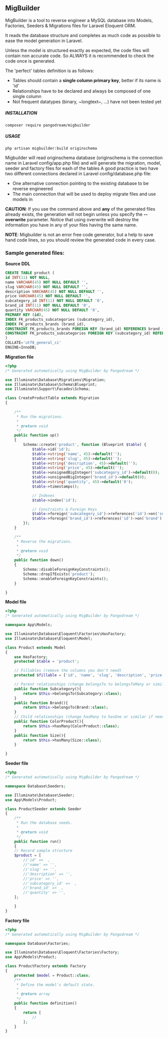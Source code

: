 ## MigBuilder

MigBuilder is a tool to reverse engineer a MySQL database into Models, Factories, Seeders & Migrations files for Laravel Eloquent ORM.

It reads the database structure and completes as much code as possible to ease the model generation in Laravel.

Unless the model is structured exactly as expected, the code files will contain non accurate code. So ALWAYS it is recommended to check the code once is generated.

The 'perfect' tables definition is as follows:

* Tables should contain a **single column primary key**, better if its name is 'id'
* Relationships have to be declared and always be composed of one single column
* Not frequent datatypes (binary, ~longtext~, ...) have not been tested yet

##### INSTALLATION
```
composer require pangodream/migbuilder
```

##### USAGE
```
php artisan migbuilder:build originschema
```

Migbuilder will read originschema database (originschema is the connection name in Laravel config/app.php file) and will generate the migration, model, seeder and factory files for eaxh of the tables
A good practice is two have two different connections declared in Laravel config/database.php file:
* One alternative connection pointing to the existing database to be reverse engineered
* The main connection that will be used to deploy migrate files and use models in

**CAUTION**:
If you use the command above and **any** of the generated files already exists, the generation will not begin unless you specify the **--overwrite** parameter. Notice that using overwrite will destroy the information you have in any of your files having the same name.

**NOTE**:
Migbuilder is not an error free code generator, but a help to save hand code lines, so you should review the generated code in every case.

### Sample generated files:
**Source DDL**
```sql
CREATE TABLE product (
id INT(11) NOT NULL,
name VARCHAR(45) NOT NULL DEFAULT '',
slug VARCHAR(45) NOT NULL DEFAULT '',
description VARCHAR(45) NOT NULL DEFAULT '',
price VARCHAR(45) NOT NULL DEFAULT '',
subcategory_id INT(11) NOT NULL DEFAULT '0',
brand_id INT(11) NOT NULL DEFAULT '0',
quantity VARCHAR(45) NOT NULL DEFAULT '0',
PRIMARY KEY (id),
INDEX FK_products_subcategories (subcategory_id),
INDEX FK_products_brands (brand_id),
CONSTRAINT FK_products_brands FOREIGN KEY (brand_id) REFERENCES brand (id),
CONSTRAINT FK_products_subcategories FOREIGN KEY (subcategory_id) REFERENCES subcategory (id)
)
COLLATE='utf8_general_ci'
ENGINE=InnoDB;
```
**Migration file**
```php
<?php
/* Generated automatically using MigBuilder by Pangodream */

use Illuminate\Database\Migrations\Migration;
use Illuminate\Database\Schema\Blueprint;
use Illuminate\Support\Facades\Schema;

class CreateProductTable extends Migration
{
        
    /**
     * Run the migrations.
     *
     * @return void
     */
    public function up()
    {
        Schema::create('product', function (Blueprint $table) {
            $table->id('id');
            $table->string('name', 45)->default('');
            $table->string('slug', 45)->default('');
            $table->string('description', 45)->default('');
            $table->string('price', 45)->default('');
            $table->unsignedBigInteger('subcategory_id')->default(0);
            $table->unsignedBigInteger('brand_id')->default(0);
            $table->string('quantity', 45)->default('0');
            $table->timestamps();

            // Indexes
            $table->index('id');

            // Constraints & Foreign Keys
            $table->foreign('subcategory_id')->references('id')->on('subcategory');
            $table->foreign('brand_id')->references('id')->on('brand');
        });
    }

    /**
     * Reverse the migrations.
     *
     * @return void
     */
    public function down()
    {
        Schema::disableForeignKeyConstraints();
        Schema::dropIfExists('product');
        Schema::enableForeignKeyConstraints();
    }

}
```
**Model file**
```php
<?php
/* Generated automatically using MigBuilder by Pangodream */

namespace App\Models;

use Illuminate\Database\Eloquent\Factories\HasFactory;
use Illuminate\Database\Eloquent\Model;

class Product extends Model
{
    use HasFactory;
    protected $table = 'product';

    // Fillables (remove the columns you don't need)
    protected $fillable = ['id', 'name', 'slug', 'description', 'price', 'subcategory_id', 'brand_id', 'quantity', ];

    // Parent relationships (change belongsTo to belongsToMany or similar if needed)
    public function Subcategory(){
        return $this->belongsTo(Subcategory::class);
    }
    public function Brand(){
        return $this->belongsTo(Brand::class);
    }
    // Child relationships (change hasMany to hasOne or similar if needed)
    public function ColorProduct(){
        return $this->hasMany(ColorProduct::class);
    }
    public function Size(){
        return $this->hasMany(Size::class);
    }

}
```
**Seeder file**
```php
<?php
/* Generated automatically using MigBuilder by Pangodream */

namespace Database\Seeders;

use Illuminate\Database\Seeder;
use App\Models\Product;

class ProductSeeder extends Seeder
{
    /**
     * Run the database seeds.
     *
     * @return void
     */
    public function run()
    {
    // Record sample structure
    $product = [
        //'id' =>  ,
        //'name' => '',
        //'slug' => '',
        //'description' => '',
        //'price' => '',
        //'subcategory_id' =>  ,
        //'brand_id' =>  ,
        //'quantity' => '',
    ];

    }
}
```
**Factory file**
```php
<?php
/* Generated automatically using MigBuilder by Pangodream */

namespace Database\Factories;

use Illuminate\Database\Eloquent\Factories\Factory;
use App\Models\Product;

class ProductFactory extends Factory
{
    protected $model = Product::class;
    /**
     * Define the model's default state.
     *
     * @return array
     */
    public function definition()
    {
        return [
            //
        ];
    }
}
```
